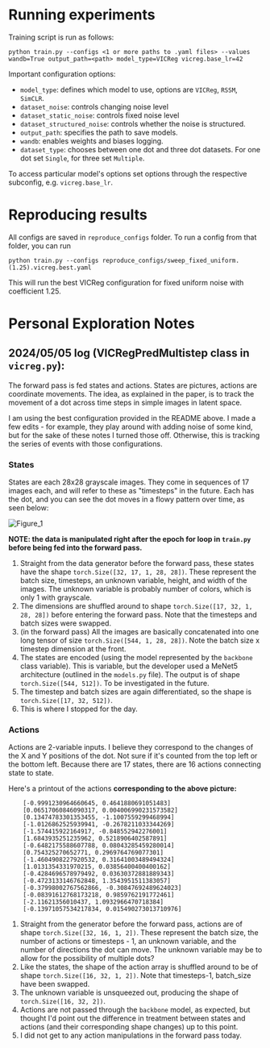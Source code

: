 # Running experiments
Training script is run as follows:

```python train.py --configs <1 or more paths to .yaml files> --values wandb=True output_path=<path> model_type=VICReg vicreg.base_lr=42```

Important configuration options:
- `model_type`: defines which model to use, options are `VICReg`, `RSSM`, `SimCLR`.
- `dataset_noise`: controls changing noise level
- `dataset_static_noise`: controls fixed noise level
- `dataset_structured_noise`: controls whether the noise is structured.
- `output_path`: specifies the path to save models.
- `wandb`: enables weights and biases logging.
- `dataset_type`: chooses between one dot and three dot datasets. For one dot set `Single`, for three set `Multiple`.

To access particular model's options set options through the respective subconfig, e.g. `vicreg.base_lr`.

# Reproducing results
All configs are saved in `reproduce_configs` folder. To run a config from that folder, you can run

```python train.py --configs reproduce_configs/sweep_fixed_uniform.(1.25).vicreg.best.yaml```

This will run the best VICReg configuration for fixed uniform noise with coefficient 1.25.

# Personal Exploration Notes

## 2024/05/05 log (VICRegPredMultistep class in `vicreg.py`):

The forward pass is fed states and actions. States are pictures, actions are coordinate movements. The idea, as explained in the paper, is to track the movement of a dot across time steps in simple images in latent space.

I am using the best configuration provided in the README above. I made a few edits - for example, they play around with adding noise of some kind, but for the sake of these notes I turned those off. Otherwise, this is tracking the series of events with those configurations.

### States

States are each 28x28 grayscale images. They come in sequences of 17 images each, and will refer to these as "timesteps" in the future. Each has the dot, and you can see the dot moves in a flowy pattern over time, as seen below:

![Figure_1](https://github.com/CCranney/JEPA_SSL_NeurIPS_2022/assets/11773171/6232cb03-ce31-4c71-bd7c-8e5cc84b3aee)

**NOTE: the data is manipulated right after the epoch for loop in `train.py` before being fed into the forward pass.**

1. Straight from the data generator before the forward pass, these states have the shape `torch.Size([32, 17, 1, 28, 28])`. These represent the batch size, timesteps, an unknown variable, height, and width of the images. The unknown variable is probably number of colors, which is only 1 with grayscale.
2. The dimensions are shuffled around to shape `torch.Size([17, 32, 1, 28, 28])` before entering the forward pass. Note that the timesteps and batch sizes were swapped.
3. (in the forward pass) All the images are basically concatenated into one long tensor of size `torch.Size([544, 1, 28, 28])`. Note the batch size x timestep dimension at the front.
4. The states are encoded (using the model represented by the `backbone` class variable). This is variable, but the developer used a MeNet5 architecture (outlined in the `models.py` file). The output is of shape `torch.Size([544, 512])`. To be investigated in the future.
5. The timestep and batch sizes are again differentiated, so the shape is `torch.Size([17, 32, 512])`.
6. This is where I stopped for the day.

### Actions

Actions are 2-variable inputs. I believe they correspond to the changes of the X and Y positions of the dot. Not sure if it's counted from the top left or the bottom left. Because there are 17 states, there are 16 actions connecting state to state.

Here's a printout of the actions **corresponding to the above picture:**

```
	[-0.9991230964660645, 0.4641880691051483]
	[0.06517060846090317, 0.004006990231573582]
	[0.13474783301353455, -1.1007559299468994]
	[-1.0126862525939941, -0.2678211033344269]
	[-1.574415922164917, -0.848552942276001]
	[1.6843935251235962, 0.5218906402587891]
	[-0.6482175588607788, 0.08043285459280014]
	[0.754325270652771, 0.2969764769077301]
	[-1.4604908227920532, 0.31641003489494324]
	[1.0131354331970215, 0.03856400400400162]
	[-0.4284696578979492, 0.03630372881889343]
	[-0.4723133146762848, 1.3543951511383057]
	[-0.37998002767562866, -0.30847692489624023]
	[-0.08391612768173218, 0.9859762191772461]
	[-2.11621356010437, 1.0932966470718384]
	[-0.13971057534217834, 0.015490273013710976]
```

1. Straight from the generator before the forward pass, actions are of shape `torch.Size([32, 16, 1, 2])`. These represent the batch size, the number of actions or timesteps - 1, an unknown variable, and the number of directions the dot can move. The unknown variable may be to allow for the possibility of multiple dots?
2. Like the states, the shape of the action array is shuffled around to be of shape `torch.Size([16, 32, 1, 2])`. Note that timesteps-1, batch_size have been swapped.
3. The unknown variable is unsqueezed out, producing the shape of `torch.Size([16, 32, 2])`.
4. Actions are not passed through the `backbone` model, as expected, but thought I'd point out the difference in treatment between states and actions (and their corresponding shape changes) up to this point.
5. I did not get to any action manipulations in the forward pass today.

